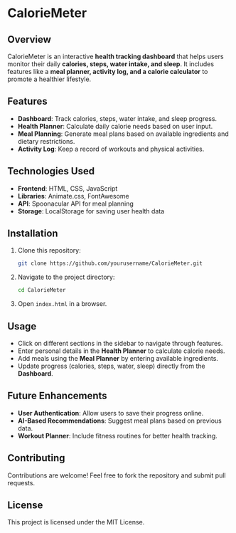 # CalorieMeter

## Overview
CalorieMeter is an interactive **health tracking dashboard** that helps users monitor their daily **calories, steps, water intake, and sleep**. It includes features like a **meal planner, activity log, and a calorie calculator** to promote a healthier lifestyle.

## Features
- **Dashboard**: Track calories, steps, water intake, and sleep progress.
- **Health Planner**: Calculate daily calorie needs based on user input.
- **Meal Planning**: Generate meal plans based on available ingredients and dietary restrictions.
- **Activity Log**: Keep a record of workouts and physical activities.

## Technologies Used
- **Frontend**: HTML, CSS, JavaScript
- **Libraries**: Animate.css, FontAwesome
- **API**: Spoonacular API for meal planning
- **Storage**: LocalStorage for saving user health data

## Installation
1. Clone this repository:
   ```bash
   git clone https://github.com/yourusername/CalorieMeter.git
   ```
2. Navigate to the project directory:
   ```bash
   cd CalorieMeter
   ```
3. Open `index.html` in a browser.

## Usage
- Click on different sections in the sidebar to navigate through features.
- Enter personal details in the **Health Planner** to calculate calorie needs.
- Add meals using the **Meal Planner** by entering available ingredients.
- Update progress (calories, steps, water, sleep) directly from the **Dashboard**.

## Future Enhancements
- **User Authentication**: Allow users to save their progress online.
- **AI-Based Recommendations**: Suggest meal plans based on previous data.
- **Workout Planner**: Include fitness routines for better health tracking.

## Contributing
Contributions are welcome! Feel free to fork the repository and submit pull requests.

## License
This project is licensed under the MIT License.
